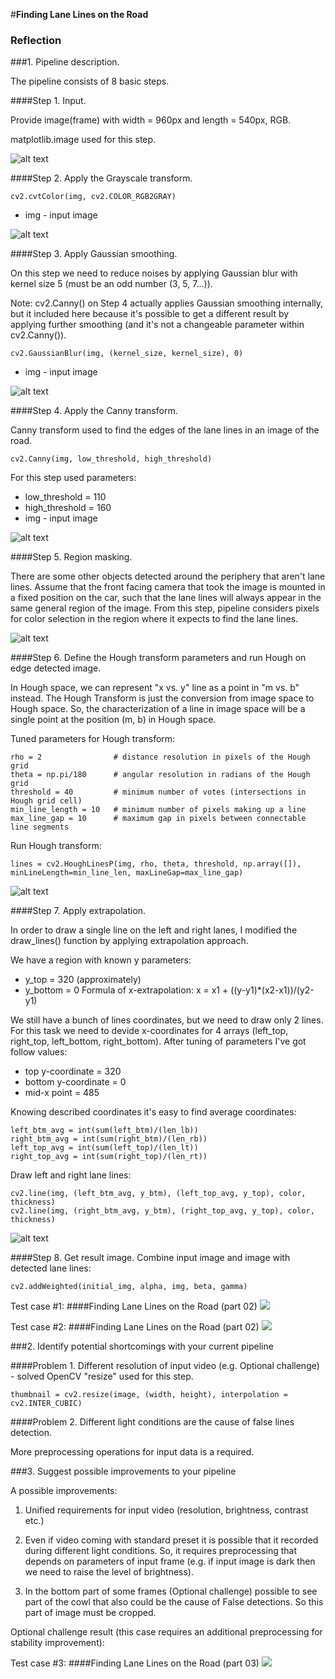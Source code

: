 #**Finding Lane Lines on the Road** 

[image1]: ./examples/01_input.jpg "Input image"
[image2]: ./examples/02_grayscale.jpg "Grayscale image"
[image3]: ./examples/03_gaussian_blur.jpg "Blured image"
[image4]: ./examples/04_canny.jpg "Canny image"
[image5]: ./examples/05_polygon_of_interest.jpg "Polygon of interest"
[image6]: ./examples/06_hough.jpg "Hough transform"
[image7]: ./examples/07_hough_extrapolate.jpg "Extrapolation"
[image8]: ./examples/08_output.jpg "Output image"

### Reflection

###1. Pipeline description.

The pipeline consists of 8 basic steps.

####Step 1. Input.

Provide image(frame) with width = 960px and length = 540px, RGB.

matplotlib.image used for this step.

![alt text][image1]

####Step 2. Apply the Grayscale transform.
<pre><code>cv2.cvtColor(img, cv2.COLOR_RGB2GRAY)</code></pre>
* img - input image

![alt text][image2]

####Step 3. Apply Gaussian smoothing.

On this step we need to reduce noises by applying Gaussian blur with kernel size 5 (must be an odd number (3, 5, 7...)).

Note: cv2.Canny() on Step 4 actually applies Gaussian smoothing internally, but it included here because it's possible to get a different result by applying further smoothing (and it's not a changeable parameter within cv2.Canny()).
<pre><code>cv2.GaussianBlur(img, (kernel_size, kernel_size), 0)</code></pre>
* img - input image

![alt text][image3]

####Step 4. Apply the Canny transform.

Canny transform used to find the edges of the lane lines in an image of the road.
<pre><code>cv2.Canny(img, low_threshold, high_threshold)</code></pre>
For this step used parameters:
* low_threshold = 110
* high_threshold = 160
* img - input image

![alt text][image4]

####Step 5. Region masking.

There are some other objects detected around the periphery that aren't lane lines. Assume that the front facing camera that took the image is mounted in a fixed position on the car, such that the lane lines will always appear in the same general region of the image.
From this step, pipeline considers pixels for color selection in the region where it expects to find the lane lines.

![alt text][image5]

####Step 6. Define the Hough transform parameters and run Hough on edge detected image.

In Hough space, we can represent "x vs. y" line as a point in "m vs. b" instead. The Hough Transform is just the conversion from image space to Hough space. So, the characterization of a line in image space will be a single point at the position (m, b) in Hough space.

Tuned parameters for Hough transform:
<pre><code>rho = 2                # distance resolution in pixels of the Hough grid
theta = np.pi/180      # angular resolution in radians of the Hough grid
threshold = 40         # minimum number of votes (intersections in Hough grid cell)
min_line_length = 10   # minimum number of pixels making up a line
max_line_gap = 10      # maximum gap in pixels between connectable line segments
</code></pre>

Run Hough transform:
<pre><code>lines = cv2.HoughLinesP(img, rho, theta, threshold, np.array([]), minLineLength=min_line_len, maxLineGap=max_line_gap)
</code></pre>

![alt text][image6]

####Step 7. Apply extrapolation.

In order to draw a single line on the left and right lanes, I modified the draw_lines() function by applying extrapolation approach.

We have a region with known y parameters:
* y_top = 320 (approximately)
* y_bottom = 0
Formula of x-extrapolation: x = x1 + ((y-y1)*(x2-x1))/(y2-y1)

We still have a bunch of lines coordinates, but we need to draw only 2 lines. For this task we need to devide x-coordinates for 4 arrays (left_top, right_top, left_bottom, right_bottom). After tuning of parameters I've got follow values: 
* top y-coordinate = 320
* bottom y-coordinate = 0 
* mid-x point = 485

Knowing described coordinates it's easy to find average coordinates:
<pre><code>left_btm_avg = int(sum(left_btm)/(len_lb))
right_btm_avg = int(sum(right_btm)/(len_rb))
left_top_avg = int(sum(left_top)/(len_lt))
right_top_avg = int(sum(right_top)/(len_rt))</code></pre>

Draw left and right lane lines:
<pre><code>cv2.line(img, (left_btm_avg, y_btm), (left_top_avg, y_top), color, thickness)
cv2.line(img, (right_btm_avg, y_btm), (right_top_avg, y_top), color, thickness)</code></pre>

![alt text][image7]

####Step 8. Get result image.
Combine input image and image with detected lane lines:
<pre><code>cv2.addWeighted(initial_img, alpha, img, beta, gamma)</code></pre>

Test case #1:
####Finding Lane Lines on the Road (part 02)
[![](https://img.youtube.com/vi/3UnX4SPkwJY/0.jpg)](https://youtu.be/3UnX4SPkwJY)

Test case #2:
####Finding Lane Lines on the Road (part 02)
[![](https://img.youtube.com/vi/2dAZRNz1--w/0.jpg)](https://youtu.be/2dAZRNz1--w)


###2. Identify potential shortcomings with your current pipeline

####Problem 1. Different resolution of input video (e.g. Optional challenge) - solved
OpenCV "resize" used for this step.
<pre><code>thumbnail = cv2.resize(image, (width, height), interpolation = cv2.INTER_CUBIC)</code></pre>

####Problem 2. Different light conditions are the cause of false lines detection.

More preprocessing operations for input data is a required.


###3. Suggest possible improvements to your pipeline

A possible improvements:

1. Unified requirements for input video (resolution, brightness, contrast etc.)

2. Even if video coming with standard preset it is possible that it recorded during different light conditions. So, it requires preprocessing that depends on parameters of input frame (e.g. if input image is dark then we need to raise the level of brightness).

3. In the bottom part of some frames (Optional challenge) possible to see part of the cowl that also could be the cause of False detections. So this part of image must be cropped.

Optional challenge result (this case requires an additional preprocessing for stability improvement):

Test case #3:
####Finding Lane Lines on the Road (part 03)
[![](https://img.youtube.com/vi/dg7BHswQIw4/0.jpg)](https://youtu.be/dg7BHswQIw4)

